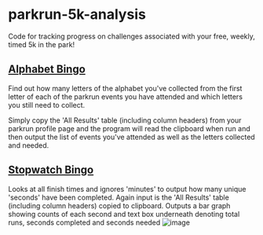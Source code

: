 # parkrun-5k-analysis

Code for tracking progress on challenges associated with your free, weekly, timed 5k in the park!


## [Alphabet Bingo](https://github.com/martin-kerr/parkrun-5k-analysis/blob/main/alphabet-bingo.py)
Find out how many letters of the alphabet you've collected from the first letter of each of the parkrun events you have attended and which letters you still need to collect.

Simply copy the 'All Results' table (including column headers) from your parkrun profile page and the program will read the clipboard when run and then output the list of events you've attended as well as the letters collected and needed.

## [Stopwatch Bingo](https://github.com/martin-kerr/parkrun-5k-analysis/blob/main/stopwatch-bingo.py)
Looks at all finish times and ignores 'minutes' to output how many unique 'seconds' have been completed. Again input is the 'All Results' table (including column headers) copied to clipboard. Outputs a bar graph showing counts of each second and text box underneath denoting total runs, seconds completed and seconds needed
![image](https://user-images.githubusercontent.com/50867224/205971586-569c73a8-88df-4a24-8259-5c8d484906c4.png)

